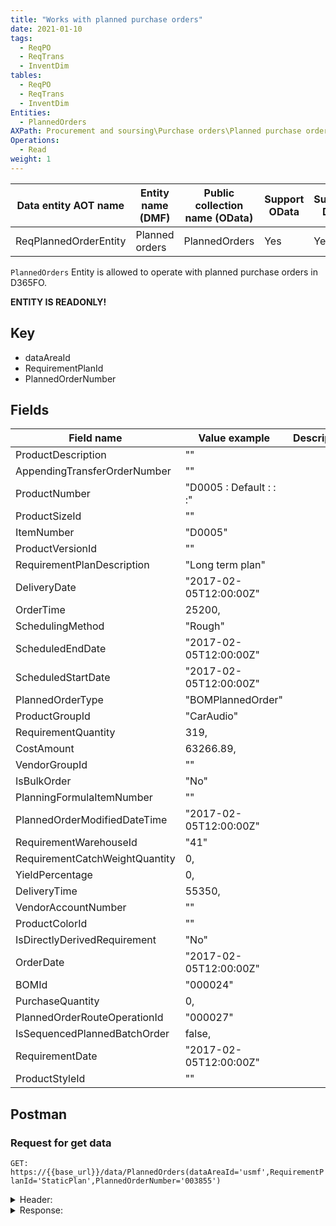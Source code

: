 ```yaml
---
title: "Works with planned purchase orders"
date: 2021-01-10
tags:
  - ReqPO
  - ReqTrans
  - InventDim
tables:
  - ReqPO
  - ReqTrans
  - InventDim
Entities: 
  - PlannedOrders
AXPath: Procurement and soursing\Purchase orders\Planned purchase orders
Operations:
  - Read
weight: 1
---
```


| Data entity AOT name  | Entity name (DMF) | Public collection name (OData) | Support OData | Support DMF | Category | ReadOnly |
| --------------------- | ----------------- | ------------------------------ | ------------- | ----------- | -------- | -------- |
| ReqPlannedOrderEntity | Planned orders    | PlannedOrders                  | Yes           | Yes         | Document | YES      |

`PlannedOrders` Entity is allowed to operate with planned purchase orders in D365FO.

__ENTITY IS READONLY!__

## Key

- dataAreaId
- RequirementPlanId
- PlannedOrderNumber

## Fields

| Field name                     | Value example             | Description |
| ------------------------------ | ------------------------- | ----------- |
| ProductDescription             | ""                        |             |
| AppendingTransferOrderNumber   | ""                        |             |
| ProductNumber                  | "D0005 : Default :  :  :" |             |
| ProductSizeId                  | ""                        |             |
| ItemNumber                     | "D0005"                   |             |
| ProductVersionId               | ""                        |             |
| RequirementPlanDescription     | "Long term plan"          |             |
| DeliveryDate                   | "2017-02-05T12:00:00Z"    |             |
| OrderTime                      | 25200,                    |             |
| SchedulingMethod               | "Rough"                   |             |
| ScheduledEndDate               | "2017-02-05T12:00:00Z"    |             |
| ScheduledStartDate             | "2017-02-05T12:00:00Z"    |             |
| PlannedOrderType               | "BOMPlannedOrder"         |             |
| ProductGroupId                 | "CarAudio"                |             |
| RequirementQuantity            | 319,                      |             |
| CostAmount                     | 63266.89,                 |             |
| VendorGroupId                  | ""                        |             |
| IsBulkOrder                    | "No"                      |             |
| PlanningFormulaItemNumber      | ""                        |             |
| PlannedOrderModifiedDateTime   | "2017-02-05T12:00:00Z"    |             |
| RequirementWarehouseId         | "41"                      |             |
| RequirementCatchWeightQuantity | 0,                        |             |
| YieldPercentage                | 0,                        |             |
| DeliveryTime                   | 55350,                    |             |
| VendorAccountNumber            | ""                        |             |
| ProductColorId                 | ""                        |             |
| IsDirectlyDerivedRequirement   | "No"                      |             |
| OrderDate                      | "2017-02-05T12:00:00Z"    |             |
| BOMId                          | "000024"                  |             |
| PurchaseQuantity               | 0,                        |             |
| PlannedOrderRouteOperationId   | "000027"                  |             |
| IsSequencedPlannedBatchOrder   | false,                    |             |
| RequirementDate                | "2017-02-05T12:00:00Z"    |             |
| ProductStyleId                 | ""                        |             |

## Postman

### Request for get data

`GET: https://{{base_url}}/data/PlannedOrders(dataAreaId='usmf',RequirementPlanId='StaticPlan',PlannedOrderNumber='003855')`

<details>
    <summary>
    Header:
    </summary>

```json
OData-Version:4.0
OData-MaxVersion:4.0
Content-Type:application/json;odata.metadata=minimal
Accept:application/json;odata.metadata=minimal
Accept-Charset:UTF-8
Authorization:Bearer {{token}}
Host:{{base_url}}
```

</details>

<details>
<summary>
Response:
</summary>

```json
{
    "@odata.context": "https://{{base_url}}/data/$metadata#PlannedOrders/$entity",
    "@odata.etag": "W/\"JzAsMjI1NjU0MjEyMzcn\"",
    "dataAreaId": "usmf",
    "RequirementPlanId": "StaticPlan",
    "PlannedOrderNumber": "003855",
    "RequirementPlanType": "SchedPlan",
    "ProductSearchName": "",
    "BuyerGroupId": "",
    "IsLeadTimeUsingWorkingDays": "No",
    "LeadTimeDays": 0,
    "ProductConfigurationId": "Default",
    "ProcessingStatus": "Unadministered",
    "RequirementWarehouseLocationId": "",
    "AppendingPurchaseOrderNumber": "",
    "PurchaseUnitSymbol": "",
    "RequirementSiteId": "4",
    "ProductDescription": "",
    "AppendingTransferOrderNumber": "",
    "ProductNumber": "D0005 : Default :  :  :",
    "ProductSizeId": "",
    "ItemNumber": "D0005",
    "ProductVersionId": "",
    "RequirementPlanDescription": "Long term plan",
    "DeliveryDate": "2017-02-05T12:00:00Z",
    "OrderTime": 25200,
    "SchedulingMethod": "Rough",
    "ScheduledEndDate": "2017-02-05T12:00:00Z",
    "ScheduledStartDate": "2017-02-01T12:00:00Z",
    "PlannedOrderType": "BOMPlannedOrder",
    "ProductGroupId": "CarAudio",
    "RequirementQuantity": 319,
    "CostAmount": 63266.89,
    "VendorGroupId": "",
    "IsBulkOrder": "No",
    "PlanningFormulaItemNumber": "",
    "PlannedOrderModifiedDateTime": "2017-01-06T14:38:46Z",
    "RequirementWarehouseId": "41",
    "RequirementCatchWeightQuantity": 0,
    "YieldPercentage": 0,
    "DeliveryTime": 55350,
    "VendorAccountNumber": "",
    "ProductColorId": "",
    "IsDirectlyDerivedRequirement": "No",
    "OrderDate": "2017-02-01T12:00:00Z",
    "BOMId": "000024",
    "PurchaseQuantity": 0,
    "PlannedOrderRouteOperationId": "000027",
    "IsSequencedPlannedBatchOrder": false,
    "RequirementDate": "2017-02-05T12:00:00Z",
    "ProductStyleId": ""
}
```

</details>
